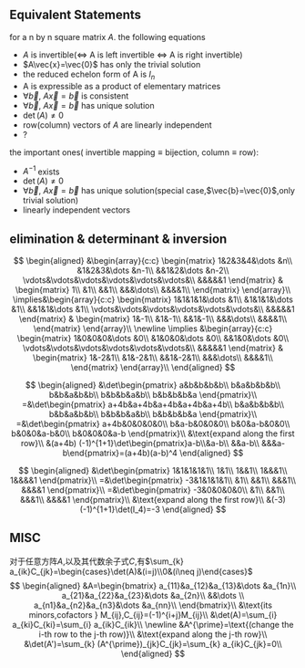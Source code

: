 ## Equivalent Statements

for a n by n square matrix $A$. the following equations 

- $A$ is invertible($\iff$ A is left invertible $\iff$ A is right invertible)
- $A\vec{x}=\vec{0}$ has only the trivial solution
- the reduced echelon form of A is $I_n$
- A is expressible as a product of elementary matrices
- $\forall \vec{b},\ A\vec{x}=\vec{b}$ is consistent
- $\forall \vec{b},\ A\vec{x}=\vec{b}$ has unique solution
- $\det(A) \neq 0$
- row(column) vectors of $A$ are linearly independent
- ?



the important ones( $\text{invertible mapping} \equiv \text{bijection}$, $\text{column}\equiv \text{row}$): 

- $A^{-1}$ exists
- $\det(A)\neq 0$
- $\forall \vec{b},\ A\vec{x}=\vec{b}$ has unique solution(special case,$\vec{b}=\vec{0}$,only trivial solution)
- linearly independent vectors



## elimination & determinant & inversion

$$
\begin{aligned}
&\begin{array}{c:c}
\begin{matrix}
1&2&3&4&\dots &n\\
&1&2&3&\dots &n-1\\
&&1&2&\dots &n-2\\
\vdots&\vdots&\vdots&\vdots&\vdots&\vdots&\\
&&&&&1
\end{matrix}
&
\begin{matrix}
1\\
&1\\
&&1\\
&&&\dots\\
&&&&1\\
\end{matrix}
\end{array}\\
\implies&\begin{array}{c:c}
\begin{matrix}
1&1&1&1&\dots &1\\
&1&1&1&\dots &1\\
&&1&1&\dots &1\\
\vdots&\vdots&\vdots&\vdots&\vdots&\vdots&\\
&&&&&1
\end{matrix}
&
\begin{matrix}
1&-1\\
&1&-1\\
&&1&-1\\
&&&\dots\\
&&&&1\\
\end{matrix}
\end{array}\\
\newline
\implies &\begin{array}{c:c}
\begin{matrix}
1&0&0&0&\dots &0\\
&1&0&0&\dots &0\\
&&1&0&\dots &0\\
\vdots&\vdots&\vdots&\vdots&\vdots&\vdots&\\
&&&&&1
\end{matrix}
&
\begin{matrix}
1&-2&1\\
&1&-2&1\\
&&1&-2&1\\
&&&\dots\\
&&&&1\\
\end{matrix}
\end{array}\\
\end{aligned}
$$


$$
\begin{aligned}
&\det\begin{pmatrix}
a&b&b&b&b\\
b&a&b&b&b\\
b&b&a&b&b\\
b&b&b&a&b\\
b&b&b&b&a
\end{pmatrix}\\
=&\det\begin{pmatrix}
a+4b&a+4b&a+4b&a+4b&a+4b\\
b&a&b&b&b\\
b&b&a&b&b\\
b&b&b&a&b\\
b&b&b&b&a
\end{pmatrix}\\
=&\det\begin{pmatrix}
a+4b&0&0&0&0\\
b&a-b&0&0&0\\
b&0&a-b&0&0\\
b&0&0&a-b&0\\
b&0&0&0&a-b
\end{pmatrix}\\
&\text{expand along the first row}\\
&(a+4b) (-1)^{1+1}\det\begin{pmatrix}a-b\\&a-b\\
&&a-b\\
&&&a-b\end{pmatrix}=(a+4b)(a-b)^4
\end{aligned}
$$

$$
\begin{aligned}
&\det\begin{pmatrix}
1&1&1&1&1\\
1&1\\
1&&1\\
1&&&1\\
1&&&&1
\end{pmatrix}\\
=&\det\begin{pmatrix}
-3&1&1&1&1\\
&1\\
&&1\\
&&&1\\
&&&&1
\end{pmatrix}\\
=&\det\begin{pmatrix}
-3&0&0&0&0\\
&1\\
&&1\\
&&&1\\
&&&&1
\end{pmatrix}\\
&\text{expand along the first row}\\
&(-3)(-1)^{1+1}\det(I_4)=-3
\end{aligned}
$$






## MISC

对于任意方阵$A$,以及其代数余子式$C$,有$\sum_{k} a_{ik}C_{jk}=\begin{cases}\det(A)&(i=j)\\0&(i\neq j)\end{cases}$
$$
\begin{aligned}
&A=\begin{bmatrix}
    a_{11}&a_{12}&a_{13}&\dots &a_{1n}\\
    a_{21}&a_{22}&a_{23}&\dots &a_{2n}\\
    &&\dots \\
    a_{n1}&a_{n2}&a_{n3}&\dots &a_{nn}\\
\end{bmatrix}\\
&\text{its minors,cofactors } M_{ij},C_{ij}=(-1)^{i+j}M_{ij}\\
&\det(A)=\sum_{i} a_{ki}C_{ki}=\sum_{i} a_{ik}C_{ik}\\
\newline
&A^{\prime}=\text{(change the i-th row to the j-th row)}\\
&\text{expand along the j-th row}\\
&\det(A')=\sum_{k} (A^{\prime})_{jk}C_{jk}=\sum_{k} a_{ik}C_{jk}=0\\
\end{aligned}
$$

  
